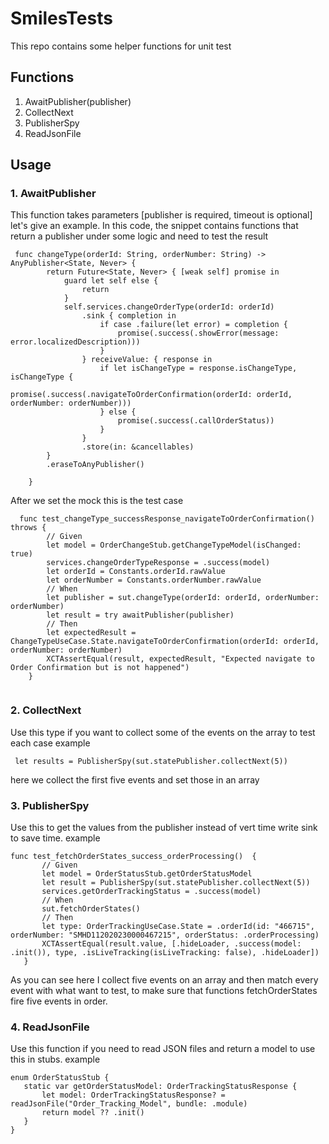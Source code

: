 # SmilesTests
This repo contains some helper functions for unit test
## Functions
1. AwaitPublisher(publisher)
2. CollectNext
3. PublisherSpy
4. ReadJsonFile

## Usage
 ### 1. AwaitPublisher
This function takes parameters [publisher is required, timeout is optional] 
let's give an example.
In this code, the snippet contains functions that return a publisher under some logic and need to test the result
``` 
 func changeType(orderId: String, orderNumber: String) -> AnyPublisher<State, Never> {
        return Future<State, Never> { [weak self] promise in
            guard let self else {
                return
            }
            self.services.changeOrderType(orderId: orderId)
                .sink { completion in
                    if case .failure(let error) = completion {
                        promise(.success(.showError(message: error.localizedDescription)))
                    }
                } receiveValue: { response in
                    if let isChangeType = response.isChangeType, isChangeType {
                        promise(.success(.navigateToOrderConfirmation(orderId: orderId, orderNumber: orderNumber)))
                    } else {
                        promise(.success(.callOrderStatus))
                    }
                }
                .store(in: &cancellables)
        }
        .eraseToAnyPublisher()
        
    }
```

After we set the mock this is the test case 
```
  func test_changeType_successResponse_navigateToOrderConfirmation() throws {
        // Given
        let model = OrderChangeStub.getChangeTypeModel(isChanged: true)
        services.changeOrderTypeResponse = .success(model)
        let orderId = Constants.orderId.rawValue
        let orderNumber = Constants.orderNumber.rawValue
        // When
        let publisher = sut.changeType(orderId: orderId, orderNumber: orderNumber)
        let result = try awaitPublisher(publisher)
        // Then
        let expectedResult = ChangeTypeUseCase.State.navigateToOrderConfirmation(orderId: orderId, orderNumber: orderNumber)
        XCTAssertEqual(result, expectedResult, "Expected navigate to Order Confirmation but is not happened")
    }
    
```
 ### 2. CollectNext
 Use this type if you want to collect some of the events on the array to test each case 
 example 
 ```
  let results = PublisherSpy(sut.statePublisher.collectNext(5))
 ```
here we collect the first five events and set those in an array

 ### 3. PublisherSpy
 Use this to get the values from the publisher instead of vert time write sink to save time. 
 example 
 ```
func test_fetchOrderStates_success_orderProcessing()  {
        // Given
        let model = OrderStatusStub.getOrderStatusModel
        let result = PublisherSpy(sut.statePublisher.collectNext(5))
        services.getOrderTrackingStatus = .success(model)
        // When
        sut.fetchOrderStates()
        // Then
        let type: OrderTrackingUseCase.State = .orderId(id: "466715", orderNumber: "SMHD112020230000467215", orderStatus: .orderProcessing)
        XCTAssertEqual(result.value, [.hideLoader, .success(model: .init()), type, .isLiveTracking(isLiveTracking: false), .hideLoader])
    }
```
As you can see here I collect five events on an array and then match every event with what want to test, to make sure that  functions fetchOrderStates fire five events in order.

 ### 4. ReadJsonFile
 Use this function if you need to read JSON files and return a model to use this in stubs.
 example
 ```
 enum OrderStatusStub {
    static var getOrderStatusModel: OrderTrackingStatusResponse {
        let model: OrderTrackingStatusResponse? = readJsonFile("Order_Tracking_Model", bundle: .module)
        return model ?? .init()
    }
}
```


